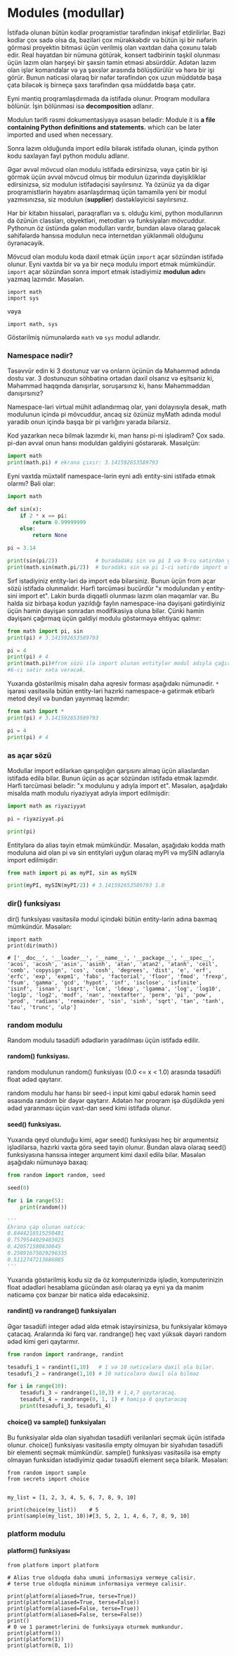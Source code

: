 # Modules (modullar)

İstifadə olunan bütün kodlar proqramistlər tərəfindən inkişaf etdirilirlər. Bəzi kodlar çox sadə olsa da, bəziləri çox mürəkkəbdir və bütün işi bir nəfərin görməsi proyektin bitməsi üçün verilmiş olan vaxtdan daha çoxunu tələb edir. Real həyatdan bir nümunə götürək, konsert tədbirinin təşkil olunması üçün lazım olan hərşeyi bir şəxsin təmin etməsi absürddür. Adətən lazım olan işlər komandalar və ya şəxslər arasında bölüşdürülür və hərə bir işi görür. Bunun nəticəsi olaraq bir nəfər tərəfindən çox uzun müddətdə başa çata biləcək iş birneçə şəxs tərəfindən qısa müddətdə başa çatır.

Eyni məntiq proqramlaşdırmada da istifadə olunur. Proqram modullara bölünür. İşin bölünməsi isə **decomposition** adlanır.&#x20;

Modulun tərifi rəsmi dokumentasiyaya əsasən belədir: Module it is **a file containing Python definitions and statements.** which can be later imported and used when necessary.

Sonra lazım olduğunda import edilə bilərək istifadə olunan, içində python kodu saxlayan fayl python modulu adlanır.

Əgər əvvəl mövcud olan modulu istifadə edirsinizsə, vəya çətin bir işi görmək üçün əvvəl mövcud olmuş bir modulun üzərində dəyişikliklər edirsinizsə, siz modulun istifadəçisi sayılırsınız. Ya özünüz ya da digər proqramistlərin həyatını asanlaşdırmaq üçün tamamilə yeni bir modul yazmısınızsa, siz modulun (**supplier**) dəstəkləyicisi sayılırsınız.

Hər bir kitabın hissələri, paraqrafları və s. olduğu kimi, python modullarının da özünün classları, obyektləri, metodları və funksiyaları mövcuddur. Pythonun öz üstündə gələn modulları vardır, bundan əlavə olaraq gələcək səhifələrdə hansısa modulun necə internetdən yüklənməli olduğunu öyrənəcəyik.

Mövcud olan modulu koda daxil etmək üçün `import` açar sözündən istifadə olunur. Eyni vaxtda bir və ya bir neçə modulu import etmək mümkündür. `import` açar sözündən sonra import etmək istədiyimiz **modulun adı**nı yazmaq lazımdır. Məsələn.

```
import math
import sys
```

vəya

```
import math, sys
```

Göstərilmiş nümunələrdə `math` və `sys` modul adlarıdır.

### Namespace nədir?

Təsəvvür edin ki 3 dostunuz var və onların üçünün də Məhəmməd adında dostu var. 3 dostunuzun söhbətinə ortadan daxil olsanız və eşitsəniz ki, Məhəmməd haqqında danışırlar, soruşarsınız ki, hansı Məhəmməddən danışırsınız?

Namespace-ləri virtual mühit adlandırmaq olar, yəni dolayısıyla desək, math modulunun içində pi  mövcuddur, ancaq siz özünüz myMath adında modul yaradıb onun içində başqa bir pi varlığını yarada bilərsiz.



Kod yazarkən necə bilmək lazımdır ki, mən hansı pi-ni işlədirəm? Çox sadə. pi-dən əvvəl onun hansı moduldan gəldiyini göstərərək. Məsəlçün:

```python
import math
print(math.pi) # ekrana çıxır: 3.141592653589793
```

Eyni vaxtda müxtəlif namespace-lərin eyni adlı entity-sini istifadə etmək olarmı? Bəli olar:

```python
import math

def sin(x):
    if 2 * x == pi:
        return 0.99999999
    else:
        return None

pi = 3.14

print(sin(pi/2))            # buradadakı sin və pi 3 və 9-cu sətirdən gəlir
print(math.sin(math.pi/2))  # buradakı sin və pi 1-ci sətirdə import olunmuş math-dan gəlir.
```

Sırf istədiyiniz entity-ləri də import edə bilərsiniz. Bunun üçün from açar sözü istifadə olunmalıdır. Hərfi tərcüməsi bucürdür "x modulundan y entity-sini import et". Lakin burda diqqətli olunması lazım olan məqamlar var. Bu halda siz birbaşa kodun yazıldığı faylın namespace-inə dəyişəni gətirdiyiniz üçün həmin dəyişən sonradan modifikasiya oluna bilər. Çünki həmin dəyişəni çağırmaq üçün gəldiyi modulu göstərməyə ehtiyac qalmır:

```python
from math import pi, sin
print(pi) # 3.141592653589793

pi = 4
print(pi) # 4
print(math.pi)#from sözü ilə import olunan entitylər modul adıyla çağırılmamalıdır
#6-cı sətir xəta verəcək.
```

Yuxarıda göstərilmiş misalın daha aqresiv forması aşağıdakı nümunədir. `*` işarəsi vasitəsilə bütün entity-ləri hazırki namespace-ə gətirmək etibarlı metod deyil və bundan yayınmaq lazımdır:

```python
from math import *
print(pi) # 3.141592653589793

pi = 4
print(pi) # 4
```

### as açar sözü

Modullar import edilərkən qarışıqlığın qarşısını almaq üçün aliaslardan istifadə edilə bilər. Bunun üçün as açar sözündən istifadə etmək lazımdır. Hərfi tərcüməsi belədir: "x modulunu y adıyla import et". Məsələn, aşağıdakı misalda math modulu riyaziyyat adıyla import edilmişdir:

```python
import math as riyaziyyat

pi = riyaziyyat.pi

print(pi)
```

Entitylərə də alias təyin etmək mümkündür. Məsələn, aşağıdakı kodda math moduluna aid olan pi və sin entityləri uyğun olaraq myPI və mySIN adlarıyla import edilmişdir:

```python
from math import pi as myPI, sin as mySIN

print(myPI, mySIN(myPI/2)) # 3.141592653589793 1.0
```

### dir() funksiyası

dir() funksiyası vasitəsilə modul içindəki bütün entity-lərin adına baxmaq mümkündür. Məsələn:

```
import math
print(dir(math))

# ['__doc__', '__loader__', '__name__', '__package__', '__spec__', 'acos', 'acosh', 'asin', 'asinh', 'atan', 'atan2', 'atanh', 'ceil', 'comb', 'copysign', 'cos', 'cosh', 'degrees', 'dist', 'e', 'erf', 'erfc', 'exp', 'expm1', 'fabs', 'factorial', 'floor', 'fmod', 'frexp', 'fsum', 'gamma', 'gcd', 'hypot', 'inf', 'isclose', 'isfinite', 'isinf', 'isnan', 'isqrt', 'lcm', 'ldexp', 'lgamma', 'log', 'log10', 'log1p', 'log2', 'modf', 'nan', 'nextafter', 'perm', 'pi', 'pow', 'prod', 'radians', 'remainder', 'sin', 'sinh', 'sqrt', 'tan', 'tanh', 'tau', 'trunc', 'ulp']
```

### random modulu

Random modulu təsadüfi ədədlərin yaradılması üçün istifadə edilir.

#### random() funksiyası.

random modulunun random() funksiyası (0.0 <= x < 1.0) arasında təsadüfi float ədəd qaytarır.

random modulu hər hansı bir seed-i input kimi qəbul edərək həmin seed əsasında random bir dəyər qaytarır. Adətən hər proqram işə düşdükdə yeni ədəd yaranması üçün vaxt-dan seed kimi istifadə olunur.&#x20;

#### seed() funksiyası.

Yuxarıda qeyd olunduğu kimi, əgər seed() funksiyası heç bir arqumentsiz işlədilərsə, hazırki vaxta görə seed təyin olunur. Bundan əlavə olaraq seed() funksiyasına hansısa integer arqument kimi daxil edilə bilər. Məsələn aşağıdakı nümunəyə baxaq:

```python
from random import random, seed

seed(0)

for i in range(5):
    print(random())
    
'''
Ekrana çap olunan nəticə:
0.8444218515250481
0.7579544029403025
0.420571580830845
0.25891675029296335
0.5112747213686085
'''
```

Yuxarıda göstərilmiş kodu siz də öz komputerinizdə işlədin, komputerinizin float ədədləri hesablama gücündən asılı olaraq ya eyni ya da mənim nəticəmə çox bənzər bir nəticə əldə edəcəksiniz.

#### randint() və randrange() funksiyaları

Əgər təsadüfi integer ədəd əldə etmək istəyirsinizsə, bu funksiyalar köməyə çatacaq. Aralarında iki fərq var. randrange() heç vaxt yüksək dəyəri random ədəd kimi geri qaytarmır.&#x20;

```python
from random import randrange, randint

tesadufi_1 = randint(1,10)   # 1 və 10 nəticələrə daxil ola bilər.
tesadufi_2 = randrange(1,10) # 10 nəticələrə daxil ola bilməz

for i in range(10):
    tesadufi_3 = randrange(1,10,3) # 1,4,7 qaytaracaq.
    tesadufi_4 = randrange(0, 1, 1) # həmişə 0 qaytaracaq
    print(tesadufi_3, tesadufi_4)
```

#### choice() və sample() funksiyaları

Bu funksiyalar əldə olan siyahıdan təsadüfi verilənləri seçmək üçün istifadə olunur. choice() funksiyası vasitəsilə empty olmuyan bir siyahıdan təsadüfi bir elementi seçmək mümkündür. sample() funksiyası vasitəsilə isə empty olmayan funksidan istədiyimiz qədər təsadüfi element seçə bilərik. Məsələn:

```
from random import sample
from secrets import choice


my_list = [1, 2, 3, 4, 5, 6, 7, 8, 9, 10]

print(choice(my_list))    # 5
print(sample(my_list, 10))#[3, 5, 2, 1, 4, 6, 7, 8, 9, 10]
```

### platform modulu

#### platform() funksiyası



```
from platform import platform

# Alias true olduqda daha umumi informasiya vermeye calisir.
# terse true olduqda minimum informasiya vermeye calisir.

print(platform(aliased=True, terse=True))
print(platform(aliased=True, terse=False))
print(platform(aliased=False, terse=True))
print(platform(aliased=False, terse=False))
print()
# 0 ve 1 parametrlerini de funksiyaya oturmek mumkundur.
print(platform())
print(platform(1))
print(platform(0, 1))
```





